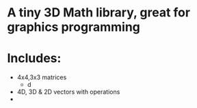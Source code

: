 # A tiny 3D Math library, great for graphics programming

# Includes:
  - 4x4,3x3 matrices
    - d 
  - 4D, 3D & 2D vectors with operations
  - 
